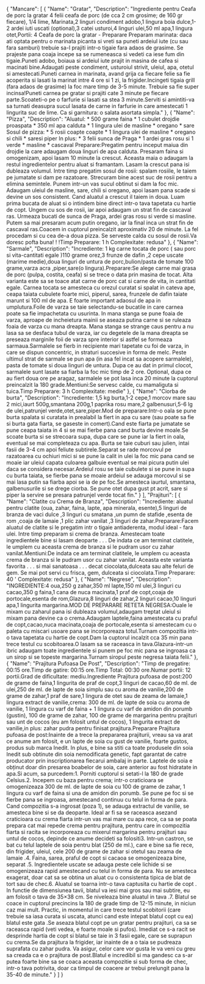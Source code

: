 {
    "Mancare": [
        {
            "Name": "Gratar",
            "Description": "Ingrediente pentru Ceafa de porc la gratar 4 felii ceafa de porc (de cca 2 cm grosime; de 160 gr fiecare), 1/4 lime, Marinata,2 linguri condiment adobo,1 lingura boia dulce,1-2 ardei iuti uscati (optional),3 catei usturoi,4 linguri ulei,50 ml apa,1 lingura otet,Portii: 4 Ceafa de porc la gratar - Preparare Preparam marinata: daca ati optata pentru o marinata picanta si vreti sa puneti ardeiul iute (cu sau fara samburi) trebuie sa-l prajiti intr-o tigaie fara adaos de grasime. Se prajeste pana coaja incepe sa se rumeneasca si vedeti ca iese fum din tigaie.Puneti adobo, boiaua si ardeiul iute prajit in masina de cafea si macinati bine.Adaugati peste condiment, usturoiul strivit, uleiul, apa, otetul si amestecati.Puneti carnea in marinata, avand grija ca fiecare felie sa fie acoperita si lasati la marinat intre 4 ore si 1 zi, la frigider.Incingeti tigaia grill (fara adaos de grasime) la foc mare timp de 3-5 minute. Trebuie sa fie super incinsa!Puneti carnea pe gratar si prajiti cate 3 minute pe fiecare parte.Scoateti-o pe o farfurie si lasati sa stea 3 minute.Serviti si amintiti-va sa turnati deasupra sucul lasata de carne in farfurie in care amestecati 1 lingurita suc de lime. Ca si garnitura: o salata asortata simpla."
        },
        {
            "Name": "Pizza",
            "Description": "Aluatul: * 500 grame faina * 1 cubulet drojdie proaspata * 350 ml apa calduta * 1 lingura ulei de masline * oregano * sare Sosul de pizza: * 5 rosii coapte coapte * 1 lingura ulei de masline * oregano si chili * saresi piper In plus: * 3 felii sunca de Praga * 1 ardei gras rosu si 1 verde * masline * cascaval Preparare:Pregatim pentru inceput maiua din drojdie la care adaugam doua linguri de apa calduta. Presaram faina si omogenizam, apoi lasam 10 minute la crescut. Aceasta maia o adaugam la restul ingredientelor pentru aluat si framantam. Lasam la crescut pana isi dubleaza volumul. Intre timp pregatim sosul de rosii: spalam rosiile, le taiem pe jumatate si dam pe razatoare. Strecuram bine acest suc de rosii pentru a elimina semintele. Punem intr-un vas sucul obtinut si dam la foc mic. Adaugam uleiul de masline, sare, chili si oregano, apoi lasam pana scade si devine un sos consistent. Cand aluatul a crescut il taiem in doua. Luam prima bucata de aluat si o intindem bine direct intr-o tava tapetata cu hartie de copt. Ungem cu sos de rosii, iar apoi adaugam un strat fin de cascaval ras. Urmeaza bucati de sunca de Praga, ardei gras rosu si verde si masline. Putem sa mai presaram acum putin oregano, iar la final inca un strat fin de cascaval ras.Coacem in cuptorul preincalzit aproximativ 20 de minute. La fel procedam si cu cea de-a doua pizza. Se serveste calda cu sosul de rosii.Va doresc pofta buna! ! !Timp Preparare: 1 h Complexitate: redusa"
        },
        {
            "Name": "Sarmale",
            "Description": "Incrediente: 1 kg carne tocata de porc ( sau porc si vita-cantitati egale )110 grame orez,3 frunze de dafin ,2 cepe uscate (marime medie),doua linguri de untura de porc,bulion/pasta de tomate 100 grame,varza acra ,piper,sare(o lingura).Preparare:Se alege carne mai grasa de porc (pulpa, costita, ceafa) si se trece o data prin masina de tocat. Alta varianta este sa se toace atat carne de porc cat si carne de vita, in cantitati egale. Carnea tocata se amesteca cu orezul curatat si spalat in cateva ape, ceapa taiata cubulete foarte mici, piperul, sarea, frunzele de dafin taiate marunt si 100 ml de apa. E foarte important adaosul de apa in umplutura.Foile de varza se taie selectandu-se bucatile in care carnea poate sa fie impachetata cu usurinta. In mana stanga se pune foaia de varza, aproape de incheietura mainii se aseaza putina carne si se ruleaza foaia de varza cu mana dreapta. Mana stanga se strange caus pentru a nu lasa sa se desfaca tubul de varza, iar cu degetele de la mana dreapta se preseaza marginile foii de varza spre interior si astfel se formeaza sarmaua.Sarmalele se fierb in recipiente mari tapetate cu foi de varza, in care se dispun concentric, in straturi succesive in forma de melc. Peste ultimul strat de sarmale se pun apa (in asa fel incat sa acopere sarmalele), pasta de tomate si doua linguri de untura. Dupa ce au dat in primul clocot, sarmalele sunt lasate sa fiarba la foc mic timp de 2 ore. Optional, dupa ce au fiert doua ore pe aragaz, sarmalele se pot lasa inca 20 minute la cuptorul preincalzit la 180 grade.Mentiuni:Se servesc calde, cu mamaliguta si tuica.Timp Preparare: 3 h Complexitate: medie"
        },
        {
            "Name": "Ciorba de burta",
            "Description": "Incrediente: 1,5 kg burta,1-2 cepe,1 morcov mare sau 2 mici,iaurt 500g,smantana 200g,1 paprika rosu mare,2 galbenusuri,5-6 lg de ulei,patrunjel verde,otet,sare,piper.Mod de preparare:Intr-o oala se pune burta spalata si curatata in prealabil la fiert in apa cu sare (sau poate sa fie si burta gata fiarta, se gaseste in comert).Cand este fiarta pe jumatate se pune ceapa taiata in 4 si se mai fierbe pana cand burta devine moale.Se scoate burta si se strecoara supa, dupa care se pune iar la fiert in oala, eventual se mai completeaza cu apa. Burta se taie cuburi sau julien, intai fasii de 3-4 cm apoi feliute subtirele.Separat se rade morcovul pe razatoarea cu ochiuri mici si se pune la calit in ulei la foc mic pana cand se moaie iar uleiul capata culoarea galbuie eventual se mai picura putin ulei daca se considera necesar.Ardeiul rosu se taie cubulete si se pune in supa cu burta taiata, se fierbe pana se moaie ardeiul se adauga morcovul si se mai lasa putin sa fiarba apoi se ia de pe foc.Se amesteca iaurtul, smantana, galbenusurile si se drege ciorba. Se pune otet dupa gust pt acrit, sare si piper la servire se presara patrunjel verde tocat fin."
        }
    ],
    "Prajituri": [
        {
            "Name": "Clatite cu Crema de Branza",
            "Description": "Incrediente: aluatul pentru clatite (oua, zahar, faina, lapte, apa minerala, esente),5 linguri de branza de vaci dulce ,3 linguri cu smatana ,un pumn de stafide ,esenta de rom ,coaja de lamaie ,1 plic zahar vanilat ,3 linguri de zahar.Preparare:Facem aluatul de clatite si le pregatim intr o tigaie antiaderenta, modul ideal - fara ulei. Intre timp preparam si crema de branza. Amestecam toate ingredientele bine si lasam deoparte . . . De indata ce am terminat clatitele, le umplem cu aceasta crema de branza si le pudram usor cu zahar vanilat.Mentiuni:De indata ce am terminat clatitele, le umplem cu aceasta crema de branza si le pudram usor cu zahar vanilat. Aceasta este varianta favorita . . . si mai sanatoasa . . . decat ciocolata,dulceata sau alte feluri de gem. Se mai pot servi cu frisca, gem, dulceata si ciocolata.Timp Preparare: 40 ' Complexitate: redusa"
        },
        {
            "Name": "Negrese",
            "Description": "INGREDIENTE:4 oua,250 g zahar,350 ml lapte,150 ml ulei,3 linguri cu cacao,350 g faina,1 cana de nuca macinata,1 praf de copt,coaja de portocale,esenta de rom,Glazura,8 linguri de zahar,2 linguri cacao,10 linguri apa,1 lingurita margarina.MOD DE PREPARARE RETETA NEGRESA:Ouale le mixam cu zaharul pana isi dubleaza volumul,adaugam treptat uleiul si mixam pana devine ca o crema.Adaugam laptele,faina amestecata cu praful de copt,cacao,nuca macinata,coaja de portocale,esenta si amestecam cu o paleta cu miscari usoare pana se incorporeaza totul.Turnam compozitia intr-o tava tapetata cu hartie de copt.Dam la cuptorul incalzit cca 35 min pana trece testul cu scobitoarea.O lasam sa se raceasca in tava.Glazura-intr-un ibric adaugam toate ingredientele si punem pe foc mic pana se ingroasa ca un sirop si se topeste margarina.Turnam siropul peste negresa taiata felii."
        },
        {
            "Name": "Prajitura Pufoasa De Post",
            "Description": "Timp de pregatire: 00:15 ore.Timp de gatire: 00:15 ore.Timp Total: 00:30 ore.Numar portii: 12 portii.Grad de dificultate: mediu.Ingrediente Prajitura pufoasa de post:200 de grame de faina,1 lingurita de praf de copt,3 linguri de cacao,60 de ml. de ulei,250 de ml. de lapte de soia simplu sau cu aroma de vanilie,200 de grame de zahar,1 praf de sare,1 lingura de otet sau de zeama de lamaie,1 lingura extract de vanilie,crema: 300 de ml. de lapte de soia cu aroma de vanilie, 1 lingura cu varf de faina + 1 lingura cu varf de amidon din porumb (gustin), 100 de grame de zahar, 100 de grame de margarina pentru prajituri sau unt de cocos (eu am folosit untul de cocos), 1 lingurita extract de vanilie,in plus: zahar pudra pentru finisat prajitura.Preparare Prajitura pufoasa de post:Inainte de a trece la prepararea prajiturii, vreau sa va arat ce anume am folosit, e un lapte de soia cu gust de vanilie, foarte gustos, produs sub marca Inedit. In plus, e bine sa stiti ca toate produsele din soia Inedit sub obtinute din soia nemodificata genetic, fapt garantat de catre producator prin inscriptionarea fiecarui ambalaj in parte. Laptele de soia e obținut doar din presarea boabelor de soia, care anterior au fost hidratate in apa.Si acum, sa purcedem:1. Porniti cuptorul si setati-l la 180 de grade Celsius.2. Incepem cu baza pentru crema; intr-o craticioara se omogenizeaza 300 de ml. de lapte de soia cu 100 de grame de zahar, 1 lingura cu varf de faina si una de amidon din porumb. Se pune pe foc si se fierbe pana se ingroasa, amestecand continuu cu telul in forma de para. Cand compozitia s-a ingrosat (poza 1), se adauga extractul de vanilie, se amesteca bine si se da deoparte. Ideal ar fi sa se raceasca asezand craticioara cu crema fiarta intr-un vas mai mare cu apa rece, ca sa se poata prepara cat mai repede crema pentru prajitura, pentru care in compozitia fiarta si racita se incorporeaza cu mixerul margarina pentru prajituri sau untul de cocos, depinde ce anume decideti sa folositi3. Intr-un castron, se bat cu telul laptele de soia pentru blat (250 de ml.), care e bine sa fie rece, din frigider, uleiul, cele 200 de grame de zahar si otetul sau zeama de lamaie .4. Faina, sarea, praful de copt si cacaoa se omogenizeaza bine, separat .5. Ingredientele uscate se adauga peste cele lichide si se omogenizeaza rapid amestecand cu telul in forma de para. Nu se amesteca exagerat, doar cat sa se obtina un aluat cu o consistenta tipica de blat de tort sau de chec.6. Aluatul se toarna intr-o tava captusita cu hartie de copt . In functie de dimensiunea tavii, blatul va iesi mai gros sau mai subtire, eu am folosit o tava de 35×38 cm. Se niveleaza bine aluatul in tava .7. Blatul se coace in cuptorul precincins la 180 de grade timp de 12-15 minute, in niciun caz mai mult. Practic, in momentul in care trece testul scobitorii (care trebuie sa iasa curata si uscata, atunci cand este intepat blatul copt cu ea) blatul este gata .Se aseaza blatul copt pe un gratar  pentru prajituri, ca sa se raceasca rapid (veti vedea, e foarte moale si pufos). Imediat ce s-a racit se desprinde hartia de copt si blatul se taie in 3 fasii egale, care se suprapun cu crema.Se da prajitura la frigider, iar inainte de a o taia se pudreaza suprafata cu  zahar pudra. Va asigur, celor care vor gusta le va veni cu greu sa creada ca e o prajitura de post.Blatul e incredibil si ma gandesc ca s-ar putea foarte bine sa se coaca aceasta compozitie si sub forma de chec, intr-o tava potrivita, doar ca timpul de coacere ar trebui prelungit pana la 35-40 de minute."
        }
    ]
}
